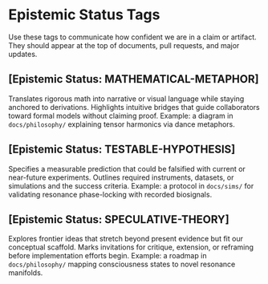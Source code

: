 # Epistemic Status Tags

Use these tags to communicate how confident we are in a claim or artifact. They should appear at the top of documents, pull requests, and major updates.

## [Epistemic Status: MATHEMATICAL-METAPHOR]
Translates rigorous math into narrative or visual language while staying anchored to derivations.
Highlights intuitive bridges that guide collaborators toward formal models without claiming proof.
Example: a diagram in `docs/philosophy/` explaining tensor harmonics via dance metaphors.

## [Epistemic Status: TESTABLE-HYPOTHESIS]
Specifies a measurable prediction that could be falsified with current or near-future experiments.
Outlines required instruments, datasets, or simulations and the success criteria.
Example: a protocol in `docs/sims/` for validating resonance phase-locking with recorded biosignals.

## [Epistemic Status: SPECULATIVE-THEORY]
Explores frontier ideas that stretch beyond present evidence but fit our conceptual scaffold.
Marks invitations for critique, extension, or reframing before implementation efforts begin.
Example: a roadmap in `docs/philosophy/` mapping consciousness states to novel resonance manifolds.
